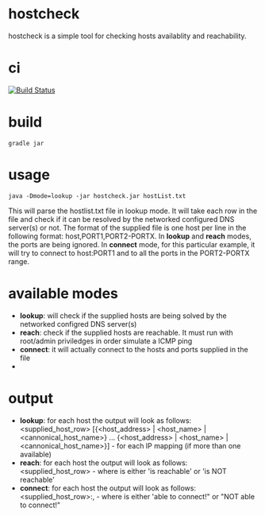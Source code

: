 # hostcheck

hostcheck is a simple tool for checking hosts availablity and reachability.

# ci

[![Build Status](https://snap-ci.com/ludovicianul/hostcheck/branch/master/build_image)](https://snap-ci.com/ludovicianul/hostcheck/branch/master)

# build
    gradle jar
    
# usage
    java -Dmode=lookup -jar hostcheck.jar hostList.txt

This will parse the hostlist.txt file in lookup mode. It will take each row in the file and check if it can be resolved by the networked configured DNS server(s) or not.
The format of the supplied file is one host per line in the following format: host,PORT1,PORT2-PORTX. In **lookup** and **reach** modes, the ports are being ignored. In **connect** mode, for this particular example, it will try to connect to host:PORT1 and to all the ports in the PORT2-PORTX range.


# available modes

* **lookup**: will check if the supplied hosts are being solved by the networked configred DNS server(s)
* **reach**: check if the supplied hosts are reachable. It must run with root/admin priviledges in order simulate a ICMP ping
* **connect**: it will actually connect to the hosts and ports supplied in the file
* 
# output
* **lookup**: for each host the output will look as follows: <supplied_host_row> [{<host_address> | <host_name> | <cannonical_host_name>} ... {<host_address> | <host_name> | <cannonical_host_name>}] - for each IP mapping (if more than one available)
* **reach**: for each host the output will look as follows: <supplied_host_row> <status> - where <status> is either 'is reachable' or 'is NOT reachable'
* **connect**: for each host the output will look as follows: <supplied_host_row>:<port>, <status> - where <status> is either 'able to connect!" or "NOT able to connect!"
